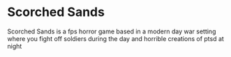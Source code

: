 # Scorched Sands
Scorched Sands is a fps horror game based in a modern day war setting where you fight off soldiers during the day and horrible creations of ptsd at night

